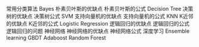 常用分类算法
		Bayes
		朴素贝叶斯的优缺点
		朴素贝叶斯的公式
		Decision Tree
		决策树的优缺点
		决策树公式
		SVM
		支持向量机的优缺点
		支持向量机的公式
		KNN
		K近邻的优缺点
		K近邻的公式
		Logistic Regression
		逻辑回归的优缺点
		逻辑回归的公式
		逻辑回归的问题
		神经网络
		神经网络的优缺点
		神经网络公式
		深度学习
		Ensemble learning
		GBDT
		Adaboost
		Random Forest

